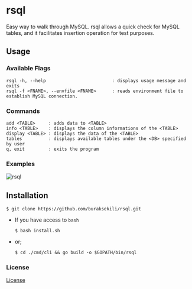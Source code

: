 # rsql

Easy way to walk through MySQL. 
rsql allows a quick check for MySQL tables, and it facilitates insertion operation for test purposes.

## Usage

### Available Flags

```
rsql -h, --help                         : displays usage message and exits
rsql -f <FNAME>, --envfile <FNAME>      : reads environment file to establish MySQL connection.
```

### Commands

```
add <TABLE>     : adds data to <TABLE>
info <TABLE>    : displays the column informations of the <TABLE>
display <TABLE> : displays the data of the <TABLE>
tables          : displays available tables under the <DB> specified by user
q, exit         : exits the program
```

### Examples
![rsql](https://user-images.githubusercontent.com/32663655/109490848-df4ecb00-7a99-11eb-8b32-1434cbe7b626.png)

## Installation

```shell script
$ git clone https://github.com/buraksekili/rsql.git 
```

- If you have access to `bash`
    
    `$ bash install.sh`
- or;

    `$ cd ./cmd/cli && go build -o $GOPATH/bin/rsql`

### License
[License](https://github.com/buraksekili/rsql/blob/master/LICENSE)
